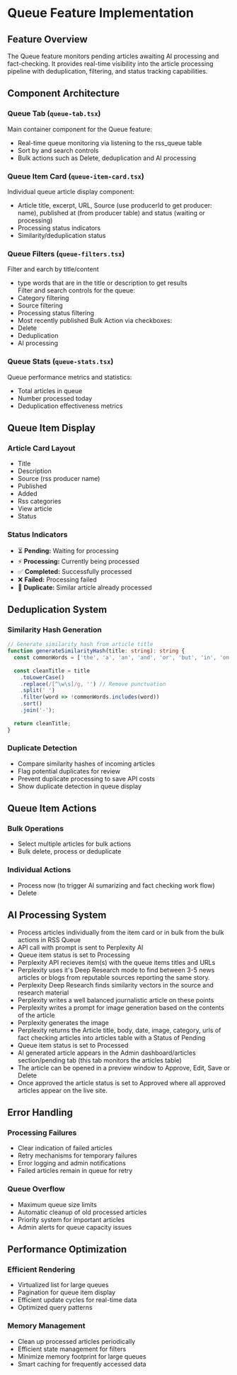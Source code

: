 # Queue Feature Implementation

## Feature Overview

The Queue feature monitors pending articles awaiting AI processing and fact-checking. It provides real-time visibility into the article processing pipeline with deduplication, filtering, and status tracking capabilities.

## Component Architecture

### Queue Tab (`queue-tab.tsx`)
Main container component for the Queue feature:
- Real-time queue monitoring via listening to the rss_queue table
- Sort by and search controls
- Bulk actions such as Delete, deduplication and AI processing

### Queue Item Card (`queue-item-card.tsx`)
Individual queue article display component:
- Article title, excerpt, URL, Source (use producerId to get producer: name), published at (from producer table) and status (waiting or processing)
- Processing status indicators
- Similarity/deduplication status

### Queue Filters (`queue-filters.tsx`)
Filter and earch by title/content
- type words that are in the title or description to get results  
Filter and search controls for the queue:
- Category filtering
- Source filtering
- Processing status filtering
- Most recently published
Bulk Action via checkboxes:
- Delete
- Deduplication
- AI processing

### Queue Stats (`queue-stats.tsx`)
Queue performance metrics and statistics:
- Total articles in queue
- Number processed today
- Deduplication effectiveness metrics

## Queue Item Display

### Article Card Layout
- Title
- Description
- Source (rss producer name)
- Published
- Added
- Rss categories
- View article
- Status

### Status Indicators
- ⏳ **Pending:** Waiting for processing
- ⚡ **Processing:** Currently being processed
- ✅ **Completed:** Successfully processed
- ❌ **Failed:** Processing failed
- 🔄 **Duplicate:** Similar article already processed

## Deduplication System

### Similarity Hash Generation
```typescript
// Generate similarity hash from article title
function generateSimilarityHash(title: string): string {
  const commonWords = ['the', 'a', 'an', 'and', 'or', 'but', 'in', 'on', 'at', 'to', 'for', 'of', 'with', 'by'];
  
  const cleanTitle = title
    .toLowerCase()
    .replace(/[^\w\s]/g, '') // Remove punctuation
    .split(' ')
    .filter(word => !commonWords.includes(word))
    .sort()
    .join('-');
    
  return cleanTitle;
}
```

### Duplicate Detection
- Compare similarity hashes of incoming articles
- Flag potential duplicates for review
- Prevent duplicate processing to save API costs
- Show duplicate detection in queue display

## Queue Item Actions

### Bulk Operations
- Select multiple articles for bulk actions
- Bulk delete, process or deduplicate

### Individual Actions
- Process now (to trigger AI sumarizing and fact checking work flow)
- Delete

## AI Processing System
- Process articles individually from the item card or in bulk from the bulk actions in RSS Queue
- API call with prompt is sent to Perplexity AI
- Queue item status is set to Processing
- Perplexity API recieves item(s) with the queue items titles and URLs
- Perplexity uses it's Deep Research mode to find between 3-5 news articles or blogs from reputable sources reporting the same story.
- Perplexity Deep Research finds similarity vectors in the source and research material
- Perplexity writes a well balanced journalistic article on these points
- Perplexity writes a prompt for image generation based on the contents of the article
- Perplexity generates the image
- Perplexity returns the Article title, body, date, image, category, urls of fact checking articles into articles table with a Status of Pending
- Queue item status is set to Processed
- AI generated article appears in the Admin dashboard/articles section/pending tab (this tab monitors the articles table)
- The article can be opened in a preview window to Approve, Edit, Save or Delete
- Once approved the article status is set to Approved where all approved articles appear on the live site.



## Error Handling

### Processing Failures
- Clear indication of failed articles
- Retry mechanisms for temporary failures
- Error logging and admin notifications
- Failed articles remain in queue for retry

### Queue Overflow
- Maximum queue size limits
- Automatic cleanup of old processed articles
- Priority system for important articles
- Admin alerts for queue capacity issues

## Performance Optimization

### Efficient Rendering
- Virtualized list for large queues
- Pagination for queue item display
- Efficient update cycles for real-time data
- Optimized query patterns

### Memory Management
- Clean up processed articles periodically
- Efficient state management for filters
- Minimize memory footprint for large queues
- Smart caching for frequently accessed data